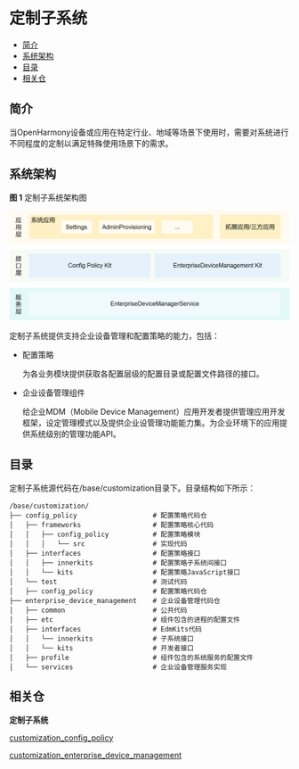 # 定制子系统

-   [简介](#简介)
-   [系统架构](#系统架构)
-   [目录](#目录)
-   [相关仓](相关仓)

## 简介

当OpenHarmony设备或应用在特定行业、地域等场景下使用时，需要对系统进行不同程度的定制以满足特殊使用场景下的需求。


## 系统架构

**图 1**  定制子系统架构图


![](figures/定制子系统架构图.png)

定制子系统提供支持企业设备管理和配置策略的能力，包括：

-   配置策略

    为各业务模块提供获取各配置层级的配置目录或配置文件路径的接口。

-   企业设备管理组件

    给企业MDM（Mobile Device Management）应用开发者提供管理应用开发框架，设定管理模式以及提供企业设管理功能能力集。为企业环境下的应用提供系统级别的管理功能API。

## 目录

定制子系统源代码在/base/customization目录下。目录结构如下所示：

```
/base/customization/
├── config_policy           		# 配置策略代码仓
│   ├── frameworks          		# 配置策略核心代码
│   │   ├── config_policy   		# 配置策略模块
│   │   │   └── src         		# 实现代码
│   ├── interfaces          		# 配置策略接口
│   │   ├── innerkits       		# 配置策略子系统间接口
│   │   └── kits            		# 配置策略JavaScript接口
│   └── test                		# 测试代码
│   ├── config_policy           	# 配置策略代码仓
├── enterprise_device_management    # 企业设备管理代码仓
│   ├── common                   	# 公共代码
│   ├── etc                      	# 组件包含的进程的配置文件
│   ├── interfaces               	# EdmKits代码
│   │   └── innerkits            	# 子系统接口
│   │   └── kits                 	# 开发者接口
│   ├── profile                  	# 组件包含的系统服务的配置文件
│   └── services                 	# 企业设备管理服务实现
```

## 相关仓

**定制子系统**

[customization_config_policy](https://gitee.com/openharmony/customization_config_policy)

[customization_enterprise_device_management](https://gitee.com/openharmony/customization_enterprise_device_management)
